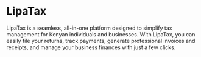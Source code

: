 # LipaTax
LipaTax is a seamless, all-in-one platform designed to simplify tax management for Kenyan individuals and businesses. With LipaTax, you can easily file your returns, track payments, generate professional invoices and receipts, and manage your business finances with just a few clicks.
